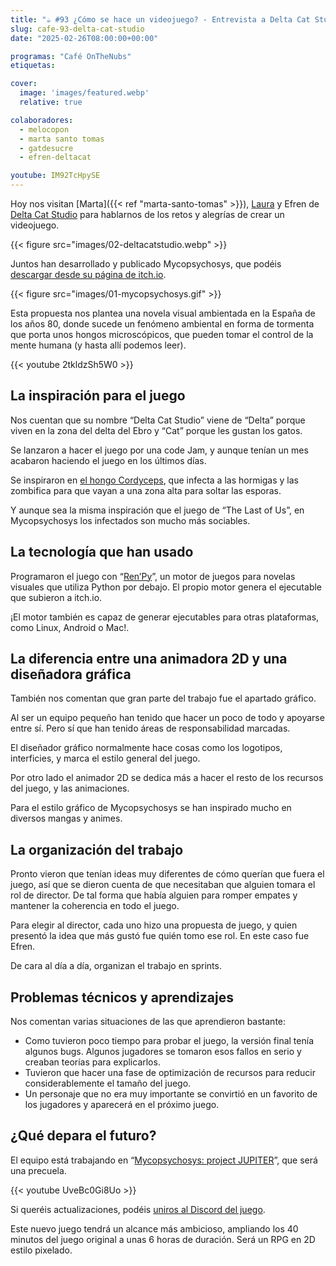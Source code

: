 ```yaml
---
title: "☕️ #93 ¿Cómo se hace un videojuego? - Entrevista a Delta Cat Studio"
slug: cafe-93-delta-cat-studio
date: "2025-02-26T08:00:00+00:00"

programas: "Café OnTheNubs"
etiquetas:

cover:
  image: 'images/featured.webp'
  relative: true

colaboradores:
  - melocopon
  - marta santo tomas
  - gatdesucre
  - efren-deltacat

youtube: IM92TcHpySE
---
```

Hoy nos visitan [Marta]({{< ref "marta-santo-tomas" >}}), [Laura](https://www.gatdesucre.com/) y Efren de [Delta Cat Studio](https://deltacatstudio.com) para hablarnos de los retos y alegrías de crear un videojuego.

{{< figure src="images/02-deltacatstudio.webp" >}}

Juntos han desarrollado y publicado Mycopsychosys, que podéis [descargar desde su página de itch.io](https://delta-cat-studio.itch.io/mycopsychosys).

{{< figure src="images/01-mycopsychosys.gif" >}}

Esta propuesta nos plantea una novela visual ambientada en la España de los años 80, donde sucede un fenómeno ambiental en forma de tormenta que porta unos hongos microscópicos, que pueden tomar el control de la mente humana (y hasta allí podemos leer).

{{< youtube 2tkldzSh5W0 >}}

## La inspiración para el juego

Nos cuentan que su nombre “Delta Cat Studio” viene de “Delta” porque viven en la zona del delta del Ebro y “Cat” porque les gustan los gatos.

Se lanzaron a hacer el juego por una code Jam, y aunque tenían un mes acabaron haciendo el juego en los últimos días.

Se inspiraron en [el hongo Cordyceps](https://es.wikipedia.org/wiki/Cordyceps), que infecta a las hormigas y las zombifica para que vayan a una zona alta para soltar las esporas.

Y aunque sea la misma inspiración que el juego de “The Last of Us”, en Mycopsychosys los infectados son mucho más sociables.

## La tecnología que han usado

Programaron el juego con “[Ren’Py](https://www.renpy.org)”, un motor de juegos para novelas visuales que utiliza Python por debajo. El propio motor genera el ejecutable que subieron a itch.io.

¡El motor también es capaz de generar ejecutables para otras plataformas, como Linux, Android o Mac!.

## La diferencia entre una animadora 2D y una diseñadora gráfica

También nos comentan que gran parte del trabajo fue el apartado gráfico.

Al ser un equipo pequeño han tenido que hacer un poco de todo y apoyarse entre sí. Pero sí que han tenido áreas de responsabilidad marcadas.

El diseñador gráfico normalmente hace cosas como los logotipos, interficies, y marca el estilo general del juego.

Por otro lado el animador 2D se dedica más a hacer el resto de los recursos del juego, y las animaciones.

Para el estilo gráfico de Mycopsychosys se han inspirado mucho en diversos mangas y animes.

## La organización del trabajo

Pronto vieron que tenían ideas muy diferentes de cómo querían que fuera el juego, así que se dieron cuenta de que necesitaban que alguien tomara el rol de director. De tal forma que había alguien para romper empates y mantener la coherencia en todo el juego.

Para elegir al director, cada uno hizo una propuesta de juego, y quien presentó la idea que más gustó fue quién tomo ese rol. En este caso fue Efren.

De cara al día a día, organizan el trabajo en sprints.

## Problemas técnicos y aprendizajes

Nos comentan varias situaciones de las que aprendieron bastante:

- Como tuvieron poco tiempo para probar el juego, la versión final tenía algunos bugs. Algunos jugadores se tomaron esos fallos en serio y creaban teorías para explicarlos.
- Tuvieron que hacer una fase de optimización de recursos para reducir considerablemente el tamaño del juego.
- Un personaje que no era muy importante se convirtió en un favorito de los jugadores y aparecerá en el próximo juego.

## ¿Qué depara el futuro?

El equipo está trabajando en “[Mycopsychosys: project JUPITER](https://delta-cat-studio.itch.io/projectjupiter)”, que será una precuela.

{{< youtube UveBc0Gi8Uo >}}

Si queréis actualizaciones, podéis [uniros al Discord del juego](https://discord.gg/ZzNxAFSsDc).

Este nuevo juego tendrá un alcance más ambicioso, ampliando los 40 minutos del juego original a unas 6 horas de duración. Será un RPG en 2D estilo pixelado.
